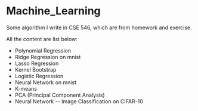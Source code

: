 # Machine_Learning
Some algorithm I write in CSE 546, which are from homework and exercise.

All the content are list below:

* Polynomial Regression
* Ridge Regression on mnist
* Lasso Regression
* Kernel Bootstrap
* Logistic Regression
* Neural Network on mnist
* K-means
* PCA (Principal Component Analysis)
* Neural Network -- Image Classification on CIFAR-10